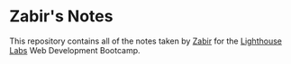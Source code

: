 # Zabir's Notes
This repository contains all of the notes taken by [Zabir](https://gist.github.com/zabir-aa) for the [Lighthouse Labs](https://www.lighthouselabs.ca/) Web Development Bootcamp.
